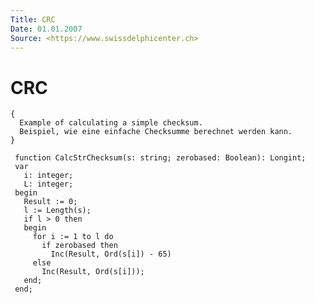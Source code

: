 ```yaml
---
Title: CRC
Date: 01.01.2007
Source: <https://www.swissdelphicenter.ch>
---
```



CRC
===

    { 
      Example of calculating a simple checksum. 
      Beispiel, wie eine einfache Checksumme berechnet werden kann. 
    }
     
     function CalcStrChecksum(s: string; zerobased: Boolean): Longint;
     var
       i: integer;
       L: integer;
     begin
       Result := 0;
       l := Length(s);
       if l > 0 then
       begin
         for i := 1 to l do
           if zerobased then
             Inc(Result, Ord(s[i]) - 65)
         else
           Inc(Result, Ord(s[i]));
       end;
     end;

